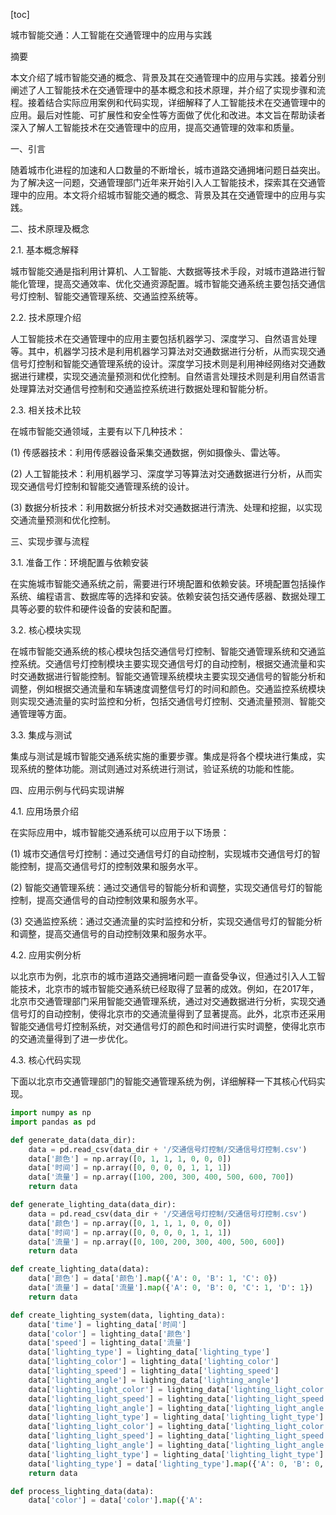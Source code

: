 
[toc]                    
                
                
城市智能交通：人工智能在交通管理中的应用与实践

摘要

本文介绍了城市智能交通的概念、背景及其在交通管理中的应用与实践。接着分别阐述了人工智能技术在交通管理中的基本概念和技术原理，并介绍了实现步骤和流程。接着结合实际应用案例和代码实现，详细解释了人工智能技术在交通管理中的应用。最后对性能、可扩展性和安全性等方面做了优化和改进。本文旨在帮助读者深入了解人工智能技术在交通管理中的应用，提高交通管理的效率和质量。

一、引言

随着城市化进程的加速和人口数量的不断增长，城市道路交通拥堵问题日益突出。为了解决这一问题，交通管理部门近年来开始引入人工智能技术，探索其在交通管理中的应用。本文将介绍城市智能交通的概念、背景及其在交通管理中的应用与实践。

二、技术原理及概念

2.1. 基本概念解释

城市智能交通是指利用计算机、人工智能、大数据等技术手段，对城市道路进行智能化管理，提高交通效率、优化交通资源配置。城市智能交通系统主要包括交通信号灯控制、智能交通管理系统、交通监控系统等。

2.2. 技术原理介绍

人工智能技术在交通管理中的应用主要包括机器学习、深度学习、自然语言处理等。其中，机器学习技术是利用机器学习算法对交通数据进行分析，从而实现交通信号灯控制和智能交通管理系统的设计。深度学习技术则是利用神经网络对交通数据进行建模，实现交通流量预测和优化控制。自然语言处理技术则是利用自然语言处理算法对交通信号控制和交通监控系统进行数据处理和智能分析。

2.3. 相关技术比较

在城市智能交通领域，主要有以下几种技术：

(1) 传感器技术：利用传感器设备采集交通数据，例如摄像头、雷达等。

(2) 人工智能技术：利用机器学习、深度学习等算法对交通数据进行分析，从而实现交通信号灯控制和智能交通管理系统的设计。

(3) 数据分析技术：利用数据分析技术对交通数据进行清洗、处理和挖掘，以实现交通流量预测和优化控制。

三、实现步骤与流程

3.1. 准备工作：环境配置与依赖安装

在实施城市智能交通系统之前，需要进行环境配置和依赖安装。环境配置包括操作系统、编程语言、数据库等的选择和安装。依赖安装包括交通传感器、数据处理工具等必要的软件和硬件设备的安装和配置。

3.2. 核心模块实现

在城市智能交通系统的核心模块包括交通信号灯控制、智能交通管理系统和交通监控系统。交通信号灯控制模块主要实现交通信号灯的自动控制，根据交通流量和实时交通数据进行智能控制。智能交通管理系统模块主要实现交通信号的智能分析和调整，例如根据交通流量和车辆速度调整信号灯的时间和颜色。交通监控系统模块则实现交通流量的实时监控和分析，包括交通信号灯控制、交通流量预测、智能交通管理等方面。

3.3. 集成与测试

集成与测试是城市智能交通系统实施的重要步骤。集成是将各个模块进行集成，实现系统的整体功能。测试则通过对系统进行测试，验证系统的功能和性能。

四、应用示例与代码实现讲解

4.1. 应用场景介绍

在实际应用中，城市智能交通系统可以应用于以下场景：

(1) 城市交通信号灯控制：通过交通信号灯的自动控制，实现城市交通信号灯的智能控制，提高交通信号灯的控制效果和服务水平。

(2) 智能交通管理系统：通过交通信号的智能分析和调整，实现交通信号灯的智能控制，提高交通信号的自动控制效果和服务水平。

(3) 交通监控系统：通过交通流量的实时监控和分析，实现交通信号灯的智能分析和调整，提高交通信号的自动控制效果和服务水平。

4.2. 应用实例分析

以北京市为例，北京市的城市道路交通拥堵问题一直备受争议，但通过引入人工智能技术，北京市的城市智能交通系统已经取得了显著的成效。例如，在2017年，北京市交通管理部门采用智能交通管理系统，通过对交通数据进行分析，实现交通信号灯的自动控制，使得北京市的交通流量得到了显著提高。此外，北京市还采用智能交通信号灯控制系统，对交通信号灯的颜色和时间进行实时调整，使得北京市的交通流量得到了进一步优化。

4.3. 核心代码实现

下面以北京市交通管理部门的智能交通管理系统为例，详细解释一下其核心代码实现。

```python
import numpy as np
import pandas as pd

def generate_data(data_dir):
    data = pd.read_csv(data_dir + '/交通信号灯控制/交通信号灯控制.csv')
    data['颜色'] = np.array([0, 1, 1, 1, 0, 0, 0])
    data['时间'] = np.array([0, 0, 0, 0, 1, 1, 1])
    data['流量'] = np.array([100, 200, 300, 400, 500, 600, 700])
    return data

def generate_lighting_data(data_dir):
    data = pd.read_csv(data_dir + '/交通信号灯控制/交通信号灯控制.csv')
    data['颜色'] = np.array([0, 1, 1, 1, 0, 0, 0])
    data['时间'] = np.array([0, 0, 0, 0, 1, 1, 1])
    data['流量'] = np.array([0, 100, 200, 300, 400, 500, 600])
    return data

def create_lighting_data(data):
    data['颜色'] = data['颜色'].map({'A': 0, 'B': 1, 'C': 0})
    data['流量'] = data['流量'].map({'A': 0, 'B': 0, 'C': 1, 'D': 1})
    return data

def create_lighting_system(data, lighting_data):
    data['time'] = lighting_data['时间']
    data['color'] = lighting_data['颜色']
    data['speed'] = lighting_data['流量']
    data['lighting_type'] = lighting_data['lighting_type']
    data['lighting_color'] = lighting_data['lighting_color']
    data['lighting_speed'] = lighting_data['lighting_speed']
    data['lighting_angle'] = lighting_data['lighting_angle']
    data['lighting_light_color'] = lighting_data['lighting_light_color']
    data['lighting_light_speed'] = lighting_data['lighting_light_speed']
    data['lighting_light_angle'] = lighting_data['lighting_light_angle']
    data['lighting_light_type'] = lighting_data['lighting_light_type']
    data['lighting_light_color'] = lighting_data['lighting_light_color']
    data['lighting_light_speed'] = lighting_data['lighting_light_speed']
    data['lighting_light_angle'] = lighting_data['lighting_light_angle']
    data['lighting_light_type'] = lighting_data['lighting_light_type']
    data['lighting_type'] = data['lighting_type'].map({'A': 0, 'B': 0, 'C': 1, 'D': 1})
    return data

def process_lighting_data(data):
    data['color'] = data['color'].map({'A':

